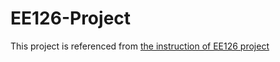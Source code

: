 # EE126-Project

This project is referenced from [the instruction of EE126 project](https://inst.eecs.berkeley.edu/~ee126/fa18/project_proposal.pdf)